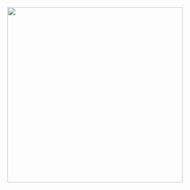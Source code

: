 <img src="https://github.com/Jezyi/Four_vehicle_avoid_obstacles_robot/assets/95480178/b30dcf28-e764-4104-a61e-d078ad2f759b.png" width="400" height="400" />
